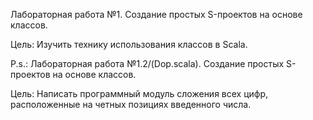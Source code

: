 Лабораторная работа №1. Создание простых S-проектов на основе классов.

Цель: Изучить технику использования классов в Scala.

P.s.: Лабораторная работа №1.2/(Dop.scala). Создание простых S-проектов на основе классов.

Цель: Написать программный модуль сложения всех цифр, расположенные на четных позициях введенного числа.
